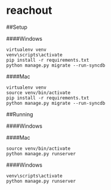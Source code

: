# reachout

##Setup

####Windows
```
virtualenv venv
venv\scripts\activate
pip install -r requirements.txt
python manage.py migrate --run-syncdb
```

####Mac
```
virtualenv venv
source venv/bin/activate
pip install -r requirements.txt
python manage.py migrate --run-syncdb
```

##Running

####Windows

####Mac
```
source venv/bin/activate
python manage.py runserver
```

####Windows
```
venv\scripts\activate
python manage.py runserver
```
